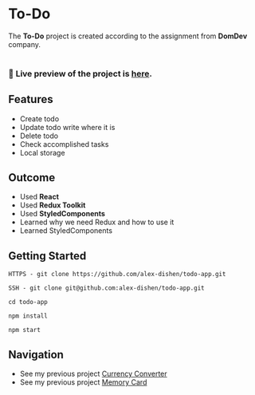 # To-Do
The **To-Do** project is created according to the assignment from **DomDev** company.
<br>
<br>

### 🔗 **Live preview** of the project is [here](https://alex-dishen.github.io/todo-app/).

## **Features**
* Create todo
* Update todo write where it is
* Delete todo
* Check accomplished tasks 
* Local storage

## **Outcome**
* Used **React**
* Used **Redux Toolkit**
* Used **StyledComponents**
* Learned why we need Redux and how to use it
* Learned StyledComponents

## **Getting Started**
```
HTTPS - git clone https://github.com/alex-dishen/todo-app.git

SSH - git clone git@github.com:alex-dishen/todo-app.git

cd todo-app

npm install

npm start
```

## **Navigation**
* See my previous project [Currency Converter](https://github.com/alex-dishen/currency-converter)
* See my previous project [Memory Card](https://github.com/alex-dishen/memory-card)